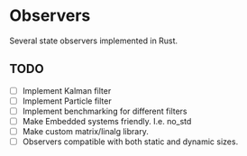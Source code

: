 # Observers

Several state observers implemented in Rust.


## TODO
- [ ] Implement Kalman filter
- [ ] Implement Particle filter
- [ ] Implement benchmarking for different filters
- [ ] Make Embedded systems friendly. I.e. no_std
- [ ] Make custom matrix/linalg library.
- [ ] Observers compatible with both static and dynamic sizes.